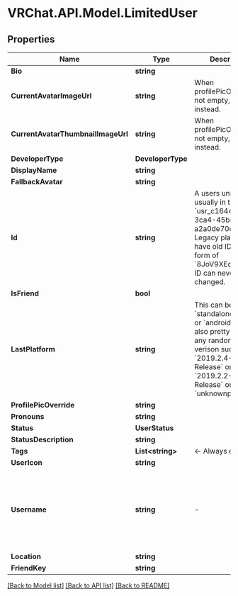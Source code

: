 # VRChat.API.Model.LimitedUser

## Properties

Name | Type | Description | Notes
------------ | ------------- | ------------- | -------------
**Bio** | **string** |  | [optional] 
**CurrentAvatarImageUrl** | **string** | When profilePicOverride is not empty, use it instead. | [optional] 
**CurrentAvatarThumbnailImageUrl** | **string** | When profilePicOverride is not empty, use it instead. | [optional] 
**DeveloperType** | **DeveloperType** |  | [optional] 
**DisplayName** | **string** |  | [optional] 
**FallbackAvatar** | **string** |  | [optional] 
**Id** | **string** | A users unique ID, usually in the form of &#x60;usr_c1644b5b-3ca4-45b4-97c6-a2a0de70d469&#x60;. Legacy players can have old IDs in the form of &#x60;8JoV9XEdpo&#x60;. The ID can never be changed. | [optional] 
**IsFriend** | **bool** |  | [optional] 
**LastPlatform** | **string** | This can be &#x60;standalonewindows&#x60; or &#x60;android&#x60;, but can also pretty much be any random Unity verison such as &#x60;2019.2.4-801-Release&#x60; or &#x60;2019.2.2-772-Release&#x60; or even &#x60;unknownplatform&#x60;. | [optional] 
**ProfilePicOverride** | **string** |  | [optional] 
**Pronouns** | **string** |  | [optional] 
**Status** | **UserStatus** |  | [optional] 
**StatusDescription** | **string** |  | [optional] 
**Tags** | **List&lt;string&gt;** | &lt;- Always empty. | [optional] 
**UserIcon** | **string** |  | [optional] 
**Username** | **string** | -| **DEPRECATED:** VRChat API no longer return usernames of other users. [See issue by Tupper for more information](https://github.com/pypy-vrc/VRCX/issues/429). | [optional] 
**Location** | **string** |  | [optional] 
**FriendKey** | **string** |  | [optional] 

[[Back to Model list]](../README.md#documentation-for-models) [[Back to API list]](../README.md#documentation-for-api-endpoints) [[Back to README]](../README.md)


